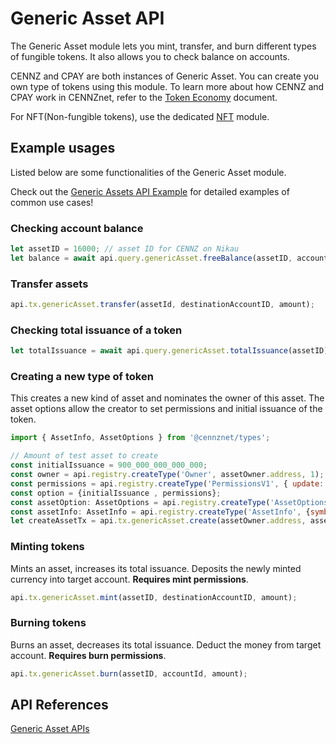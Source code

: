 # Generic Asset API

The Generic Asset module lets you mint, transfer, and burn different types of fungible tokens. It also allows you to check balance on accounts.

CENNZ and CPAY are both instances of Generic Asset. You can create you own type of tokens using this module. To learn more about how CENNZ and CPAY work in CENNZnet, refer to the [Token Economy](/Dapp-development/Guides/Token-Economy) document.

For NFT(Non-fungible tokens), use the dedicated [NFT](Runtime-modules/NFT) module. 


## Example usages

Listed below are some functionalities of the Generic Asset module.

Check out the [Generic Assets API Example](CENNZnet-API/Examples/API-examples-Generic-Assets) for detailed examples of common use cases!

### Checking account balance
```js
let assetID = 16000; // asset ID for CENNZ on Nikau
let balance = await api.query.genericAsset.freeBalance(assetID, accountID);
```

### Transfer assets

```js
api.tx.genericAsset.transfer(assetId, destinationAccountID, amount);
```

### Checking total issuance of a token

```js
let totalIssuance = await api.query.genericAsset.totalIssuance(assetID);
```

### Creating a new type of token

This creates a new kind of asset and nominates the owner of this asset. The asset options allow the creator to set permissions and initial issuance of the token.

```js
import { AssetInfo, AssetOptions } from '@cennznet/types';

// Amount of test asset to create
const initialIssuance = 900_000_000_000_000;
const owner = api.registry.createType('Owner', assetOwner.address, 1); // Owner type is enum with 0 as none/null
const permissions = api.registry.createType('PermissionsV1', { update: owner, mint: owner, burn: owner});
const option = {initialIssuance , permissions};
const assetOption: AssetOptions = api.registry.createType('AssetOptions', option);
const assetInfo: AssetInfo = api.registry.createType('AssetInfo', {symbol: 'TEST', decimalPlaces: 4});
let createAssetTx = api.tx.genericAsset.create(assetOwner.address, assetOption, assetInfo);
```

### Minting tokens

Mints an asset, increases its total issuance. Deposits the newly minted currency into target account. **Requires mint permissions**.

```js
api.tx.genericAsset.mint(assetID, destinationAccountID, amount);
```

### Burning tokens

Burns an asset, decreases its total issuance. Deduct the money from target account. **Requires burn permissions**.
```js
api.tx.genericAsset.burn(assetID, accountId, amount);
```

## API References

[Generic Asset APIs](https://raw.githubusercontent.com/cennznet/api.js/master/docs/cennznet/genericAsset.md ':include :type=tsdoc')
